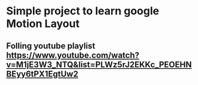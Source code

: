 # Simple project to learn google Motion Layout

## Folling youtube playlist https://www.youtube.com/watch?v=M1jE3W3_NTQ&list=PLWz5rJ2EKKc_PEOEHNBEyy6tPX1EgtUw2